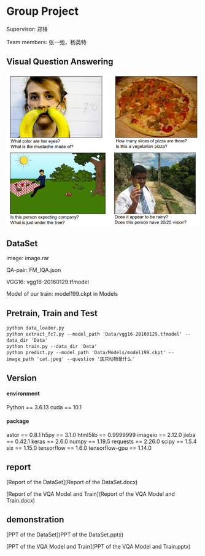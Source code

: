 # Group Project

Supervisor: 郑锋

Team members: 张一弛，杨英特

## Visual Question Answering

![vqa](vqa.png)

## DataSet

image: image.rar

QA-pair: FM_IQA.json

VGG16: vgg16-20160129.tfmodel

Model of our train: model199.ckpt in Models

## Pretrain, Train and Test

```shell
python data_loader.py
python extract_fc7.py --model_path 'Data/vgg16-20160129.tfmodel' --data_dir 'Data'
python train.py --data_dir 'Data'
python predict.py --model_path 'Data/Models/model199.ckpt' --image_path 'cat.jpeg' --question '这只动物是什么'
```

## Version

#### environment
Python == 3.6.13
cuda == 10.1

#### package
astor == 0.8.1
h5py == 3.1.0
html5lib == 0.9999999
imageio == 2.12.0
jieba == 0.42.1
keras == 2.6.0
numpy == 1.19.5
requests == 2.26.0
scipy == 1.5.4
six == 1.15.0
tensorflow == 1.6.0
tensorflow-gpu == 1.14.0

## report

[Report of the DataSet](Report of the DataSet.docx)

[Report of the VQA Model and Train](Report of the VQA Model and Train.docx)

## demonstration

[PPT of the DataSet](PPT of the DataSet.pptx)

[PPT of the VQA Model and Train](PPT of the VQA Model and Train.pptx)

